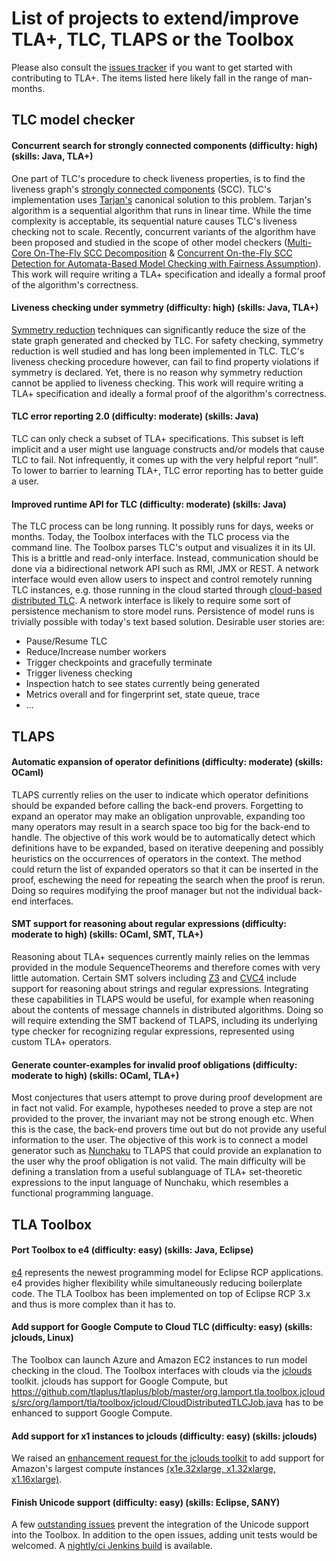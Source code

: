 List of projects to extend/improve TLA+, TLC, TLAPS or the Toolbox
==================================================================

Please also consult the [issues tracker](https://github.com/tlaplus/tlaplus/issues) if you want to get started with contributing to TLA+. The items listed here likely fall in the range of man-months.

TLC model checker
-----------------
#### Concurrent search for strongly connected components (difficulty: high) (skills: Java, TLA+)
One part of TLC's procedure to check liveness properties, is to find the liveness graph's [strongly connected components](https://en.wikipedia.org/wiki/Strongly_connected_component) (SCC). TLC's implementation uses [Tarjan's](https://en.wikipedia.org/wiki/Strongly_connected_component) canonical solution to this problem. Tarjan's algorithm is a sequential algorithm that runs in linear time. While the time complexity is acceptable, its sequential nature causes TLC's liveness checking not to scale. Recently, concurrent variants of the algorithm have been proposed and studied in the scope of other model checkers ([Multi-Core On-The-Fly SCC Decomposition](https://github.com/utwente-fmt/ppopp16) & [Concurrent On-the-Fly SCC Detection for Automata-Based Model Checking with Fairness Assumption](http://ieeexplore.ieee.org/document/7816578/)). This work will require writing a TLA+ specification and ideally a formal proof of the algorithm's correctness.

#### Liveness checking under symmetry (difficulty: high) (skills: Java, TLA+)
[Symmetry reduction](http://www.cs.cmu.edu/~emc/papers/Conference%20Papers/Symmetry%20Reductions%20in%20Model%20Checking.pdf) techniques can significantly reduce the size of the state graph generated and checked by TLC. For safety checking, symmetry reduction is well studied and has long been implemented in TLC. TLC's liveness checking procedure however, can fail to find property violations if symmetry is declared. Yet, there is no reason why symmetry reduction cannot be applied to liveness checking. This work will require writing a TLA+ specification and ideally a formal proof of the algorithm's correctness.

#### TLC error reporting 2.0 (difficulty: moderate) (skills: Java)
TLC can only check a subset of TLA+ specifications. This subset is left implicit and a user might use language constructs and/or models that cause TLC to fail. Not infrequently, it comes up with the very helpful report “null”. To lower to barrier to learning TLA+, TLC error reporting has to better guide a user.

#### Improved runtime API for TLC (difficulty: moderate) (skills: Java)
The TLC process can be long running. It possibly runs for days, weeks or months. Today, the Toolbox interfaces with the TLC process via the command line. The Toolbox parses TLC's output and visualizes it in its UI. This is a brittle and read-only interface. Instead, communication should be done via a bidirectional network API such as RMI, JMX or REST. A network interface would even allow users to inspect and control remotely running TLC instances, e.g. those running in the cloud started through [cloud-based distributed TLC](https://tla.msr-inria.inria.fr/tlatoolbox/doc/cloudtlc/index.html). A network interface is likely to require some sort of persistence mechanism to store model runs. Persistence of model runs is trivially possible with today's text based solution. Desirable user stories are:
 - Pause/Resume TLC
 - Reduce/Increase number workers
 - Trigger checkpoints and gracefully terminate
 - Trigger liveness checking
 - Inspection hatch to see states currently being generated
 - Metrics overall and for fingerprint set, state queue, trace
 - ...
 

TLAPS
-----
#### Automatic expansion of operator definitions (difficulty: moderate) (skills: OCaml)

TLAPS currently relies on the user to indicate which operator definitions should be expanded before calling the back-end provers. Forgetting to expand an operator may make an obligation unprovable, expanding too many operators may result in a search space too big for the back-end to handle. The objective of this work would be to automatically detect which definitions have to be expanded, based on iterative deepening and possibly heuristics on the occurrences of operators in the context. The method could return the list of expanded operators so that it can be inserted in the proof, eschewing the need for repeating the search when the proof is rerun. Doing so requires modifying the proof manager but not the individual back-end interfaces.

#### SMT support for reasoning about regular expressions (difficulty: moderate to high) (skills: OCaml, SMT, TLA+)

Reasoning about TLA+ sequences currently mainly relies on the lemmas provided in the module SequenceTheorems and therefore comes with very little automation. Certain SMT solvers including [Z3](https://sites.google.com/site/z3strsolver/) and [CVC4](https://github.com/CVC4/CVC4) include support for reasoning about strings and regular expressions. Integrating these capabilities in TLAPS would be useful, for example when reasoning about the contents of message channels in distributed algorithms. Doing so will require extending the SMT backend of TLAPS, including its underlying type checker for recognizing regular expressions, represented using custom TLA+ operators.

#### Generate counter-examples for invalid proof obligations (difficulty: moderate to high) (skills: OCaml, TLA+)

Most conjectures that users attempt to prove during proof development are in fact not valid. For example, hypotheses needed to prove a step are not provided to the prover, the invariant may not be strong enough etc. When this is the case, the back-end provers time out but do not provide any useful information to the user. The objective of this work is to connect a model generator such as [Nunchaku](https://github.com/nunchaku-inria/nunchaku) to TLAPS that could provide an explanation to the user why the proof obligation is not valid. The main difficulty will be defining a translation from a useful sublanguage of TLA+ set-theoretic expressions to the input language of Nunchaku, which resembles a functional programming language.


TLA Toolbox
-----------
#### Port Toolbox to e4 (difficulty: easy) (skills: Java, Eclipse)
[e4](http://www.vogella.com/tutorials/EclipseRCP/article.html) represents the newest programming model for Eclipse RCP applications. e4 provides higher flexibility while simultaneously reducing boilerplate code. The TLA Toolbox has been implemented on top of Eclipse RCP 3.x and thus is more complex than it has to.

#### Add support for Google Compute to Cloud TLC (difficulty: easy) (skills: jclouds, Linux)
The Toolbox can launch Azure and Amazon EC2 instances to run model checking in the cloud. The Toolbox interfaces with clouds via the [jclouds](https://jclouds.apache.org/) toolkit. jclouds has support for Google Compute, but https://github.com/tlaplus/tlaplus/blob/master/org.lamport.tla.toolbox.jclouds/src/org/lamport/tla/toolbox/jcloud/CloudDistributedTLCJob.java has to be enhanced to support Google Compute.

#### Add support for x1 instances to jclouds (difficulty: easy) (skills: jclouds)
We raised an [enhancement request for the jclouds toolkit](https://issues.apache.org/jira/browse/JCLOUDS-1339) to add support for Amazon's largest compute instances [(x1e.32xlarge, x1.32xlarge, x1.16xlarge)](https://aws.amazon.com/ec2/instance-types/x1/).

#### Finish Unicode support (difficulty: easy) (skills: Eclipse, SANY)
A few [outstanding issues](https://github.com/tlaplus/tlaplus/issues?q=is%3Aissue+is%3Aopen+label%3AUnicode) prevent the integration of the Unicode support into the Toolbox. In addition to the open issues, adding unit tests would be welcomed. A [nightly/ci Jenkins build](https://tla.msr-inria.inria.fr/build/job/M-HEAD-pron-unicode-Toolbox.product.standalone/) is available.
